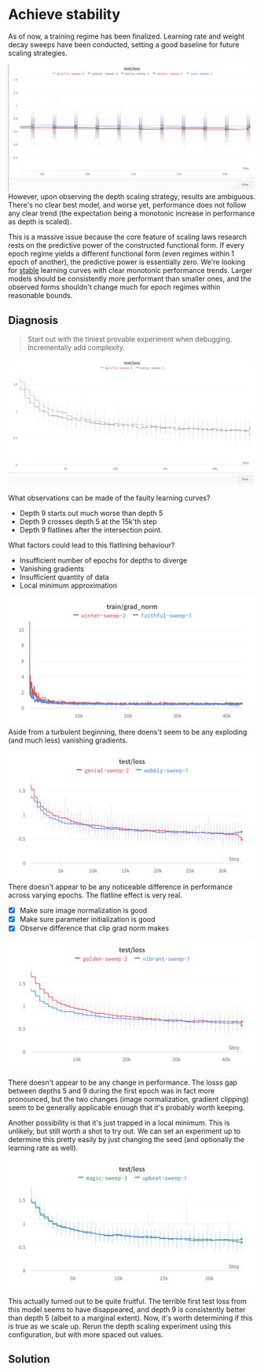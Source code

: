 # Achieve stability

As of now, a training regime has been finalized. Learning rate and weight decay sweeps have been conducted, setting a good baseline for future scaling strategies.

![W&B results towards final steps of training regime](2023-07-09-13-06-43.png)
However, upon observing the depth scaling strategy, results are ambiguous. There's no clear best model, and worse yet, performance does not follow any clear trend (the expectation being a monotonic increase in performance as depth is scaled). 

This is a massive issue because the core feature of scaling laws research rests on the predictive power of the constructed functional form. If every epoch regime yields a different functional form (even regimes within 1 epoch of another), the predictive power is essentially zero. We're looking for <ins>stable</ins> learning curves with clear monotonic performance trends. Larger models should be consistently more performant than smaller ones, and the observed forms shouldn't change much for epoch regimes within reasonable bounds.

## Diagnosis

>Start out with the tiniest provable experiment when debugging. Incrementally add complexity.

![Depth 9 vs depth 5](2023-07-09-15-43-52.png)

What observations can be made of the faulty learning curves?

- Depth 9 starts out much worse than depth 5
- Depth 9 crosses depth 5 at the 15k'th step
- Depth 9 flatlines after the intersection point.

What factors could lead to this flatlining behaviour?

- Insufficient number of epochs for depths to diverge
- Vanishing gradients
- Insufficient quantity of data
- Local minimum approximation
  
![](grad_graph.png)
Aside from a turbulent beginning, there doens't seem to be any exploding (and much less) vanishing gradients.

![](increased_epochs_graph.png)
There doesn't appear to be any noticeable difference in performance across varying epochs. The flatline effect is very real.

- [x] Make sure image normalization is good
- [x] Make sure parameter initialization is good
- [x] Observe difference that clip grad norm makes

![](clipped_grad_graph.png)

There doesn't appear to be any change in performance. The losss gap between depths 5 and 9 during the first epoch was in fact more pronounced, but the two changes (image normalization, gradient clipping) seem to be generally applicable enough that it's probably worth keeping.

Another possibility is that it's just trapped in a local minimum. This is unlikely, but still worth a shot to try out. We can set an experiment up to determine this pretty easily by just changing the seed (and optionally the learning rate as well).

![](seed_graph.png)

This actually turned out to be quite fruitful. The terrible first test loss from this model seems to have disappeared, and depth 9 is consistently better than depth 5 (albeit to a marginal extent). Now, it's worth determining if this is true as we scale up. Rerun the depth scaling experiment using this configuration, but with more spaced out values.


## Solution
